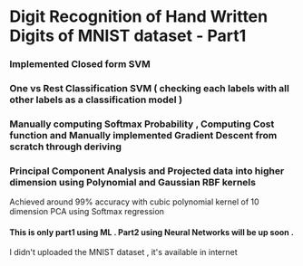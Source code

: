 # Digit Recognition of Hand Written Digits of MNIST dataset - Part1

### Implemented Closed form SVM

### One vs Rest Classification SVM ( checking each labels with all other labels as a classification model )

### Manually computing Softmax Probability , Computing Cost function and Manually implemented Gradient Descent from scratch through deriving

### Principal Component Analysis and Projected data into higher dimension using Polynomial and Gaussian RBF kernels

Achieved around 99% accuracy with cubic polynomial kernel of 10 dimension PCA using Softmax regression 

#### This is only part1 using ML . Part2 using Neural Networks will be up soon .

I didn't uploaded the MNIST dataset , it's available in internet 
